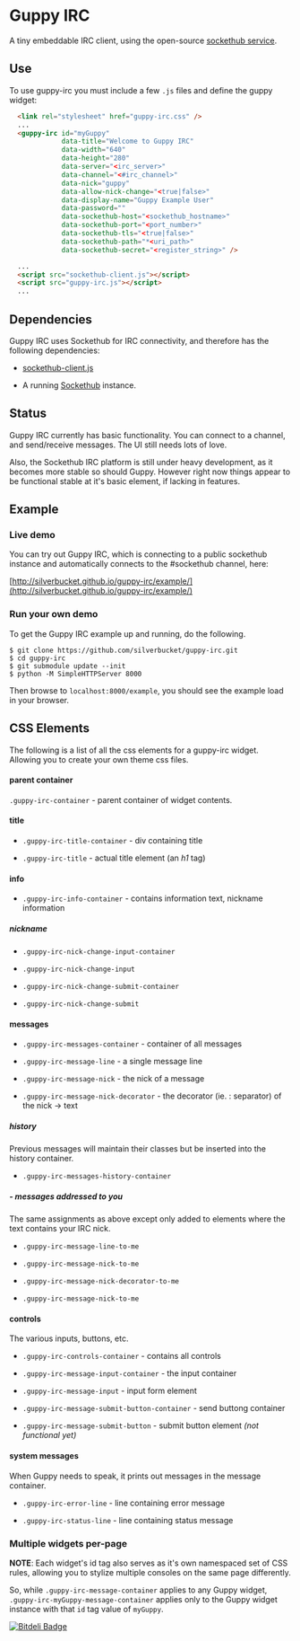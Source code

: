 Guppy IRC
=========

A tiny embeddable IRC client, using the open-source [sockethub service](http://sockethub.org).

## Use

To use guppy-irc you must include a few `.js` files and define the guppy widget:

```html
  <link rel="stylesheet" href="guppy-irc.css" />
  ...
  <guppy-irc id="myGuppy"
             data-title="Welcome to Guppy IRC"
             data-width="640"
             data-height="280"
             data-server="<irc_server>"
             data-channel="<#irc_channel>"
             data-nick="guppy"
             data-allow-nick-change="<true|false>"
             data-display-name="Guppy Example User"
             data-password=""
             data-sockethub-host="<sockethub_hostname>"
             data-sockethub-port="<port_number>"
             data-sockethub-tls="<true|false>"
             data-sockethub-path="*<uri_path>"
             data-sockethub-secret="<register_string>" />

  ...
  <script src="sockethub-client.js"></script>
  <script src="guppy-irc.js"></script>
  ...
```

## Dependencies

Guppy IRC uses Sockethub for IRC connectivity, and therefore has the following
dependencies:

* [sockethub-client.js](http://github.com/sockethub/sockethub-client)

* A running [Sockethub](http://github.com/sockethub/sockethub) instance.

## Status

Guppy IRC currently has basic functionality. You can connect to a channel, and
send/receive messages. The UI still needs lots of love.

Also, the Sockethub IRC platform is still under heavy development, as it becomes
more stable so should Guppy. However right now things appear to be functional
stable at it's basic element, if lacking in features.


## Example

### Live demo

You can try out Guppy IRC, which is connecting to a public sockethub instance
and automatically connects to the #sockethub channel, here:

[http://silverbucket.github.io/guppy-irc/example/](http://silverbucket.github.io/guppy-irc/example/)


### Run your own demo

To get the Guppy IRC example up and running, do the following.

    $ git clone https://github.com/silverbucket/guppy-irc.git
    $ cd guppy-irc
    $ git submodule update --init
    $ python -M SimpleHTTPServer 8000

Then browse to `localhost:8000/example`, you should see the example load in your
browser.

## CSS Elements

The following is a list of all the css elements for a guppy-irc widget. Allowing
you to create your own theme css files.

#### parent container

  `.guppy-irc-container` - parent container of widget contents.


#### title

  * `.guppy-irc-title-container` - div containing title

  * `.guppy-irc-title` - actual title element (an *h1* tag)


#### info

  * `.guppy-irc-info-container` - contains information text, nickname information

##### nickname

  * `.guppy-irc-nick-change-input-container`

  * `.guppy-irc-nick-change-input`

  * `.guppy-irc-nick-change-submit-container`

  * `.guppy-irc-nick-change-submit`

#### messages

  * `.guppy-irc-messages-container` - container of all messages

  * `.guppy-irc-message-line` - a single message line

  * `.guppy-irc-message-nick` - the nick of a message

  * `.guppy-irc-message-nick-decorator` - the decorator (ie. : separator) of the nick -> text

##### history
Previous messages will maintain their classes but be inserted into the history container.

  * `.guppy-irc-messages-history-container`

##### - messages addressed to you
The same assignments as above except only added to elements where the text contains your IRC nick.

  * `.guppy-irc-message-line-to-me`

  * `.guppy-irc-message-nick-to-me`

  * `.guppy-irc-message-nick-decorator-to-me`

  * `.guppy-irc-message-nick-to-me`


#### controls
The various inputs, buttons, etc.

  * `.guppy-irc-controls-container` - contains all controls

  * `.guppy-irc-message-input-container` - the input container

  * `.guppy-irc-message-input` - input form element

  * `.guppy-irc-message-submit-button-container` - send buttong container

  * `.guppy-irc-message-submit-button` - submit button element *(not functional yet)*

#### system messages
When Guppy needs to speak, it prints out messages in the message container.

  * `.guppy-irc-error-line` - line containing error message

  * `.guppy-irc-status-line` - line containing status message

### Multiple widgets per-page

**NOTE**: Each widget's id tag also serves as it's own namespaced set of CSS
rules, allowing you to stylize multiple consoles on the same page differently.

So, while `.guppy-irc-message-container` applies to any Guppy widget,
`.guppy-irc-myGuppy-message-container` applies only to the Guppy widget
instance with that `id` tag value of `myGuppy`.



[![Bitdeli Badge](https://d2weczhvl823v0.cloudfront.net/silverbucket/guppy-irc/trend.png)](https://bitdeli.com/free "Bitdeli Badge")

